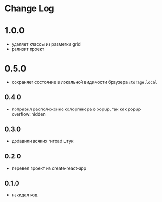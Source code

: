 # Change Log

# 1.0.0
* удаляет классы из разметки grid
* релизит проект

# 0.5.0
* сохраняет состояние в локальной видимости браузера `storage.local`

## 0.4.0
* поправил расположение колорпикера в popup, так как popup overflow: hidden

## 0.3.0
* добавили всяких гитхаб штук

## 0.2.0
* перевел проект на create-react-app
 
## 0.1.0
* накидал код

